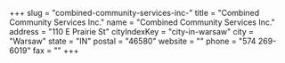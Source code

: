 +++
slug = "combined-community-services-inc-"
title = "Combined Community Services Inc."
name = "Combined Community Services Inc."
address = "110 E Prairie St"
cityIndexKey = "city-in-warsaw"
city = "Warsaw"
state = "IN"
postal = "46580"
website = ""
phone = "574 269-6019"
fax = ""
+++
